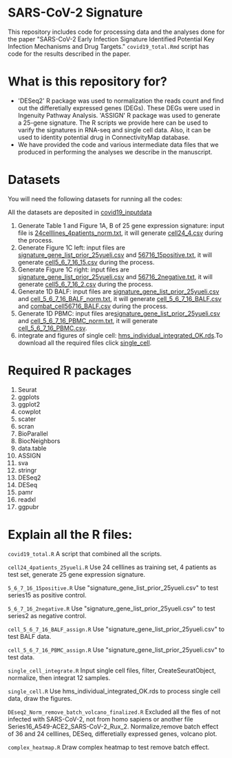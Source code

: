 # SARS-CoV-2 Signature

This repository includes code for processing data and the analyses done for the paper "SARS-CoV-2 Early Infection Signature Identified Potential Key Infection Mechanisms and Drug Targets." `covid19_total.Rmd` script has code for the results described in the paper.


# What is this repository for?

* 'DESeq2' R package was used to normalization the reads count and find out the differetially expressed genes (DEGs). These DEGs were used in Ingenuity Pathway Analysis. 'ASSIGN' R package was used to generate a 25-gene signature. The R scripts we provide here can be used to varify the signatures in RNA-seq and single cell data. Also, it can be used to identity potential drug in ConnectivityMap database. 
* We have provided the code and various intermediate data files that we produced in performing the analyses we describe in the manuscript.


# Datasets

You will need the following datasets for running all the codes:

All the datasets are deposited in [covid19_inputdata](https://drive.google.com/drive/folders/1mIFiEcPm3o5FEkeBD4v3MaGjM0xazGbx)

1. Generate Table 1 and Figure 1A, B of 25 gene expression signature: input file is [24celllines_4patients_norm.txt](https://github.com/yueli711/COVID-19/blob/master/Table1_Figure1AB_cell24_4/24celllines_4patients_norm.txt), it will generate [cell24_4.csv](https://github.com/yueli711/COVID-19/blob/master/Table1_Figure1AB_cell24_4/cell24_4.csv) during the process.  
2. Generate Figure 1C left: input files are [signature_gene_list_prior_25yueli.csv](https://github.com/yueli711/COVID-19/blob/master/Figure1C_left_5_6_7_16_15positive/signature_gene_list_prior_25yueli.csv) and [56716_15positive.txt](https://github.com/yueli711/COVID-19/blob/master/Figure1C_left_5_6_7_16_15positive/56716_15positive.txt), it will generate [cell5_6_7_16_15.csv](https://github.com/yueli711/COVID-19/blob/master/Figure1C_left_5_6_7_16_15positive/cell5_6_7_16_15.csv) during the process.
3. Generate Figure 1C right: input files are [signature_gene_list_prior_25yueli.csv](https://github.com/yueli711/COVID-19/blob/master/Figure1C_right_5_6_7_16_2negative/signature_gene_list_prior_25yueli.csv) and [56716_2negative.txt](https://github.com/yueli711/COVID-19/blob/master/Figure1C_right_5_6_7_16_2negative/56716_2negative.txt), it will generate [cell5_6_7_16_2.csv](https://github.com/yueli711/COVID-19/blob/master/Figure1C_right_5_6_7_16_2negative/cell5_6_7_16_2.csv) during the process.
4. Generate 1D BALF: input files are [signature_gene_list_prior_25yueli.csv](https://github.com/yueli711/COVID-19/blob/master/Figure1D_BALF/signature_gene_list_prior_25yueli.csv) and [cell_5_6_7_16_BALF_norm.txt](https://github.com/yueli711/COVID-19/blob/master/Figure1D_BALF/cell_5_6_7_16_BALF_norm.txt), it will generate [cell_5_6_7_16_BALF.csv](https://github.com/yueli711/COVID-19/blob/master/Figure1D_BALF/cell_5_6_7_16_BALF.csv) and [combat_cell56716_BALF.csv](https://github.com/yueli711/COVID-19/blob/master/Figure1D_BALF/combat_cell56716_BALF.csv) during the process.
5. Generate 1D PBMC: input files are[signature_gene_list_prior_25yueli.csv](https://github.com/yueli711/COVID-19/blob/master/Figure1D_PBMC/signature_gene_list_prior_25yueli.csv) and [cell_5_6_7_16_PBMC_norm.txt](https://github.com/yueli711/COVID-19/blob/master/Figure1D_PBMC/cell_5_6_7_16_PBMC_norm.txt), it will generate [cell_5_6_7_16_PBMC.csv](https://github.com/yueli711/COVID-19/blob/master/Figure1D_PBMC/cell_5_6_7_16_PBMC.csv).
6. integrate and figures of single cell: [hms_individual_integrated_OK.rds](https://drive.google.com/drive/folders/1mIFiEcPm3o5FEkeBD4v3MaGjM0xazGbx).To download all the required files click [single_cell](https://drive.google.com/drive/folders/1mIFiEcPm3o5FEkeBD4v3MaGjM0xazGbx).


# Required R packages

1. Seurat
2. ggplots
3. ggplot2
4. cowplot
5. scater
6. scran
7. BioParallel
8. BiocNeighbors
9. data.table
10. ASSIGN
11. sva
12. stringr
13. DESeq2
14. DESeq
15. pamr
16. readxl
17. ggpubr


# Explain all the R files:

`covid19_total.R` A script that combined all the scripts.

`cell24_4patients_25yueli.R` Use 24 celllines as training set, 4 patients as test set, generate 25 gene expression signature.

`5_6_7_16_15positive.R` Use "signature_gene_list_prior_25yueli.csv" to test series15 as positive control.

`5_6_7_16_2negative.R` Use "signature_gene_list_prior_25yueli.csv" to test series2 as negative control.

`cell_5_6_7_16_BALF_assign.R` Use "signature_gene_list_prior_25yueli.csv" to test BALF data.

`cell_5_6_7_16_PBMC_assign.R`  Use "signature_gene_list_prior_25yueli.csv" to test data.

`single_cell_integrate.R` Input single cell files, filter, CreateSeuratObject, normalize, then integrat 12 samples.

`single_cell.R` Use hms_individual_integrated_OK.rds to process single cell data, draw the figures.

`DEseq2_Norm_remove_batch_volcano_finalized.R` Excluded all the fles of not infected with SARS-CoV-2, not from homo sapiens or another file Series16_A549-ACE2_SARS-CoV-2_Rux_2. Normalize,remove batch effect of 36 and 24 celllines, DESeq, differetially expressed genes, volcano plot.

`complex_heatmap.R` Draw complex heatmap to test remove batch effect.
